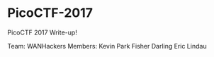 # PicoCTF-2017
PicoCTF 2017 Write-up!

Team: WANHackers
Members:
  Kevin Park
  Fisher Darling
  Eric Lindau
